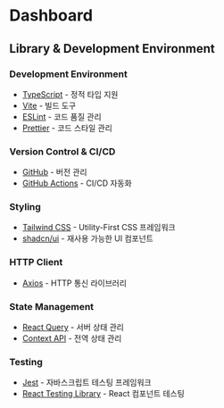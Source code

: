 # Dashboard

## Library & Development Environment

### Development Environment

- [TypeScript](https://www.typescriptlang.org/) - 정적 타입 지원
- [Vite](https://vitejs.dev/) - 빌드 도구
- [ESLint](https://eslint.org/) - 코드 품질 관리
- [Prettier](https://prettier.io/) - 코드 스타일 관리

### Version Control & CI/CD

- [GitHub](https://github.com/) - 버전 관리
- [GitHub Actions](https://github.com/features/actions) - CI/CD 자동화

### Styling

- [Tailwind CSS](https://tailwindcss.com/) - Utility-First CSS 프레임워크
- [shadcn/ui](https://ui.shadcn.com/) - 재사용 가능한 UI 컴포넌트

### HTTP Client

- [Axios](https://axios-http.com/) - HTTP 통신 라이브러리

### State Management

- [React Query](https://tanstack.com/query/latest) - 서버 상태 관리
- [Context API](https://react.dev/learn/passing-data-deeply-with-context) - 전역 상태 관리

### Testing

- [Jest](https://jestjs.io/) - 자바스크립트 테스팅 프레임워크
- [React Testing Library](https://testing-library.com/docs/react-testing-library/intro/) - React 컴포넌트 테스팅
